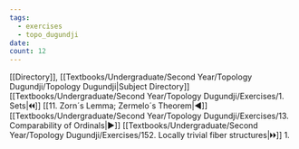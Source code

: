```yaml
---
tags:
  - exercises
  - topo_dugundji
date: 
count: 12
---
```

[[Directory]], [[Textbooks/Undergraduate/Second Year/Topology Dugundji/Topology Dugundji|Subject Directory]]
[[Textbooks/Undergraduate/Second Year/Topology Dugundji/Exercises/1. Sets|🞀🞀]] [[11. Zorn´s Lemma; Zermelo´s Theorem|◀]] [[Textbooks/Undergraduate/Second Year/Topology Dugundji/Exercises/13. Comparability of Ordinals|▶]] [[Textbooks/Undergraduate/Second Year/Topology Dugundji/Exercises/152. Locally trivial fiber structures|🞂🞂]]
1. 